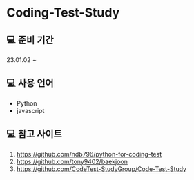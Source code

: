 # Coding-Test-Study

## 💻 준비 기간
23.01.02 ~

## 💻 사용 언어
- Python
- javascript

## 💻 참고 사이트
1) https://github.com/ndb796/python-for-coding-test
2) https://github.com/tony9402/baekjoon
3) https://github.com/CodeTest-StudyGroup/Code-Test-Study
